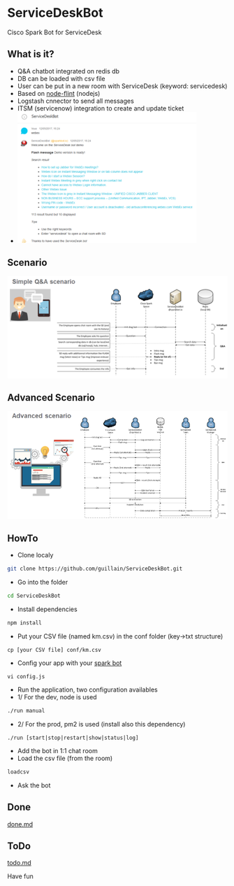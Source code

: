 # ServiceDeskBot
Cisco Spark Bot for ServiceDesk

## What is it?
* Q&A chatbot integrated on redis db
* DB can be loaded with csv file
* User can be put in a new room with ServiceDesk (keyword: servicedesk)
* Based on [node-flint](https://github.com/flint-bot/flint) (nodejs)
* Logstash cnnector to send all messages
* ITSM (servicenow) integration to create and update ticket
* <img src="doc/chatbot.png" height="300px">

## Scenario
![](doc/workflow.png)

## Advanced Scenario
![](doc/workflow_adv.png)

## HowTo
* Clone localy
```bash
git clone https://github.com/guillain/ServiceDeskBot.git
```
* Go into the folder
```bash
cd ServiceDeskBot
```
* Install dependencies
```bash
npm install
```
* Put your CSV file (named km.csv) in the conf folder (key->txt structure)
```
cp [your CSV file] conf/km.csv
```
* Config your app with your [spark bot](https://developer.ciscospark.com/apps.html)
```
vi config.js
```
* Run the application, two configuration availables
* 1/ For the dev, node is used
```bash
./run manual
```
* 2/ For the prod, pm2 is used (install also this dependency)
```
./run [start|stop|restart|show|status|log]
```
* Add the bot in 1:1 chat room
* Load the csv file (from the room)
```bash
loadcsv
```
* Ask the bot

## Done
[done.md](doc/done.md)

## ToDo
[todo.md](doc/todo.md)

Have fun
